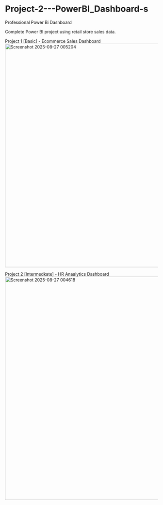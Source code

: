 # Project-2---PowerBI_Dashboard-s

Professional Power Bi Dashboard

Complete Power BI project using retail store sales data.


Project 1 [Basic] - Ecommerce Sales Dashboard 
<img width="1323" height="738" alt="Screenshot 2025-08-27 005204" src="https://github.com/user-attachments/assets/1dc5a186-31e0-4066-a4c0-1ed666661be4" />

Project 2 [Intermedkate] - HR Anaalytics Dashboard 
<img width="1322" height="737" alt="Screenshot 2025-08-27 004618" src="https://github.com/user-attachments/assets/acf0a599-d722-4a86-bb16-5dc756160fe2" />
